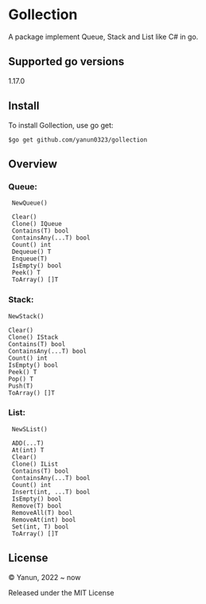 # Gollection

A package implement Queue, Stack and List like C# in go.



## Supported go versions
1.17.0



## Install
To install Gollection, use go get:
```
$go get github.com/yanun0323/gollection
```



## Overview
### Queue: 
     NewQueue()

     Clear()
     Clone() IQueue
     Contains(T) bool
     ContainsAny(...T) bool
     Count() int
     Dequeue() T
     Enqueue(T)
     IsEmpty() bool
     Peek() T
     ToArray() []T

### Stack: 
    NewStack()

	Clear()
	Clone() IStack
	Contains(T) bool
	ContainsAny(...T) bool
    Count() int
	IsEmpty() bool
	Peek() T
	Pop() T
	Push(T)
	ToArray() []T

### List: 
     NewSList()
     
	 ADD(...T)
	 At(int) T
	 Clear()
	 Clone() IList
	 Contains(T) bool
	 ContainsAny(...T) bool
     Count() int
	 Insert(int, ...T) bool
	 IsEmpty() bool
	 Remove(T) bool
	 RemoveAll(T) bool
	 RemoveAt(int) bool
	 Set(int, T) bool
	 ToArray() []T



License
---

© Yanun, 2022 ~ now

Released under the MIT License

